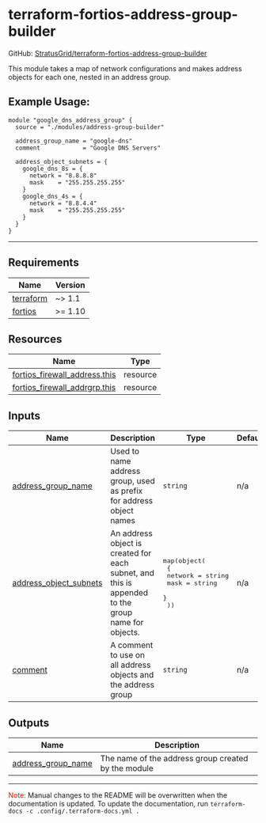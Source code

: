 <!-- BEGIN_TF_DOCS -->
# terraform-fortios-address-group-builder

GitHub: [StratusGrid/terraform-fortios-address-group-builder](https://github.com/StratusGrid/terraform-fortios-address-group-builder)

This module takes a map of network configurations and makes address objects for each one, nested in an address group.

## Example Usage:

```hcl
module "google_dns_address_group" {
  source = "./modules/address-group-builder"

  address_group_name = "google-dns"
  comment            = "Google DNS Servers"

  address_object_subnets = {
    google_dns_8s = {
      network = "8.8.8.8"
      mask    = "255.255.255.255"
    }
    google_dns_4s = {
      network = "8.8.4.4"
      mask    = "255.255.255.255"
    }
  }
}
```
---

## Requirements

| Name | Version |
|------|---------|
| <a name="requirement_terraform"></a> [terraform](#requirement\_terraform) | ~> 1.1 |
| <a name="requirement_fortios"></a> [fortios](#requirement\_fortios) | >= 1.10 |

## Resources

| Name | Type |
|------|------|
| [fortios_firewall_address.this](https://registry.terraform.io/providers/fortinetdev/fortios/latest/docs/resources/firewall_address) | resource |
| [fortios_firewall_addrgrp.this](https://registry.terraform.io/providers/fortinetdev/fortios/latest/docs/resources/firewall_addrgrp) | resource |

## Inputs

| Name | Description | Type | Default | Required |
|------|-------------|------|---------|:--------:|
| <a name="input_address_group_name"></a> [address\_group\_name](#input\_address\_group\_name) | Used to name address group, used as prefix for address object names | `string` | n/a | yes |
| <a name="input_address_object_subnets"></a> [address\_object\_subnets](#input\_address\_object\_subnets) | An address object is created for each subnet, and this is appended to the group name for objects. | <pre>map(object(<br>    {<br>      network = string<br>      mask    = string<br>    }<br>  ))</pre> | n/a | yes |
| <a name="input_comment"></a> [comment](#input\_comment) | A comment to use on all address objects and the address group | `string` | n/a | yes |

## Outputs

| Name | Description |
|------|-------------|
| <a name="output_address_group_name"></a> [address\_group\_name](#output\_address\_group\_name) | The name of the address group created by the module |

---

<span style="color:red">Note:</span> Manual changes to the README will be overwritten when the documentation is updated. To update the documentation, run `terraform-docs -c .config/.terraform-docs.yml .`
<!-- END_TF_DOCS -->